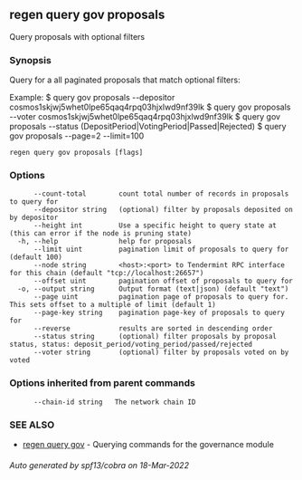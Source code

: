 ## regen query gov proposals

Query proposals with optional filters

### Synopsis

Query for a all paginated proposals that match optional filters:

Example:
$ <appd> query gov proposals --depositor cosmos1skjwj5whet0lpe65qaq4rpq03hjxlwd9nf39lk
$ <appd> query gov proposals --voter cosmos1skjwj5whet0lpe65qaq4rpq03hjxlwd9nf39lk
$ <appd> query gov proposals --status (DepositPeriod|VotingPeriod|Passed|Rejected)
$ <appd> query gov proposals --page=2 --limit=100

```
regen query gov proposals [flags]
```

### Options

```
      --count-total        count total number of records in proposals to query for
      --depositor string   (optional) filter by proposals deposited on by depositor
      --height int         Use a specific height to query state at (this can error if the node is pruning state)
  -h, --help               help for proposals
      --limit uint         pagination limit of proposals to query for (default 100)
      --node string        <host>:<port> to Tendermint RPC interface for this chain (default "tcp://localhost:26657")
      --offset uint        pagination offset of proposals to query for
  -o, --output string      Output format (text|json) (default "text")
      --page uint          pagination page of proposals to query for. This sets offset to a multiple of limit (default 1)
      --page-key string    pagination page-key of proposals to query for
      --reverse            results are sorted in descending order
      --status string      (optional) filter proposals by proposal status, status: deposit_period/voting_period/passed/rejected
      --voter string       (optional) filter by proposals voted on by voted
```

### Options inherited from parent commands

```
      --chain-id string   The network chain ID
```

### SEE ALSO

* [regen query gov](regen_query_gov.md)	 - Querying commands for the governance module

###### Auto generated by spf13/cobra on 18-Mar-2022
